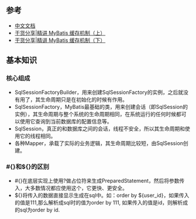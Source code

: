 ## 参考
 - [中文文档](http://www.mybatis.org/mybatis-3/zh/configuration.html)
 - [干货分享|精讲 MyBatis 缓存机制（上）](https://mp.weixin.qq.com/s/5kny0CYImrrVy76yo4vg1g)
 - [干货分享|精讲 MyBatis 缓存机制（下）](https://mp.weixin.qq.com/s/7opLYz6OaNLRkc4VfelBXg)
 
## 基本知识
### 核心组成
- SqlSessionFactoryBuilder，用来创建SqlSessionFactory的实例，之后就没有用了，其生命周期只是在初始化的时候有作用。
- SqlSessionFactory，MyBatis最基础的类，用来创建会话（即SqlSession的实例），其生命周期与整个系统的生命周期相同，在系统运行的任何时候都可以使用它查询到当前数据库的配置信息等。
- SqlSession，真正的和数据库之间的会话，线程不安全，所以其生命周期和使用它的线程相同。
- 各种Mapper，承载了实际的业务逻辑，其生命周期比较短，由SqlSession创建。

### #{}和${}的区别   
- #{}在底层实现上使用?做占位符来生成PreparedStatement，然后将参数传入，大多数情况都应使用这个，它更快、更安全。
- ${}将传入的数据直接显示生成在sql中。如：order by ${user_id}，如果传入的值是111,那么解析成sql时的值为order by 111, 如果传入的值是id，则解析成的sql为order by id.   